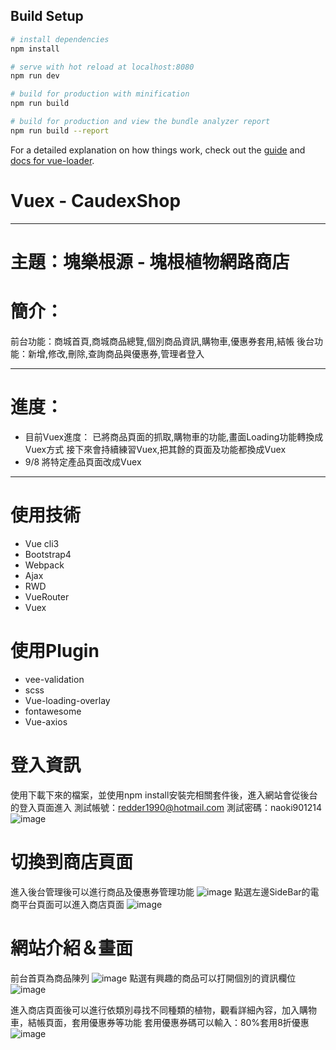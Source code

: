 ## Build Setup

``` bash
# install dependencies
npm install

# serve with hot reload at localhost:8080
npm run dev

# build for production with minification
npm run build

# build for production and view the bundle analyzer report
npm run build --report
```

For a detailed explanation on how things work, check out the [guide](http://vuejs-templates.github.io/webpack/) and [docs for vue-loader](http://vuejs.github.io/vue-loader).
# Vuex - CaudexShop


***

# 主題：塊樂根源 - 塊根植物網路商店
# 簡介：
前台功能：商城首頁,商城商品總覽,個別商品資訊,購物車,優惠券套用,結帳
後台功能：新增,修改,刪除,查詢商品與優惠券,管理者登入
***
# 進度：
* 目前Vuex進度：
已將商品頁面的抓取,購物車的功能,畫面Loading功能轉換成Vuex方式
接下來會持續練習Vuex,把其餘的頁面及功能都換成Vuex
* 9/8 將特定產品頁面改成Vuex
***
# 使用技術
* Vue cli3
* Bootstrap4
* Webpack
* Ajax
* RWD
* VueRouter
* Vuex
# 使用Plugin
* vee-validation
* scss
* Vue-loading-overlay
* fontawesome
* Vue-axios


# 登入資訊
使用下載下來的檔案，並使用npm install安裝完相關套件後，進入網站會從後台的登入頁面進入
測試帳號：redder1990@hotmail.com
測試密碼：naoki901214
![image](https://github.com/iljahtgt/CaudexShop/blob/main/src/index.png)

# 切換到商店頁面
進入後台管理後可以進行商品及優惠券管理功能
![image](https://github.com/iljahtgt/vuexhappycaudex/blob/main/forPicture/bs.png)
點選左邊SideBar的電商平台頁面可以進入商店頁面
![image](https://github.com/iljahtgt/CaudexShop/blob/main/src/shop.png)


# 網站介紹＆畫面
前台首頁為商品陳列
![image](https://github.com/iljahtgt/vuexhappycaudex/blob/main/forPicture/product.png)
點選有興趣的商品可以打開個別的資訊欄位
![image](https://github.com/iljahtgt/vuexhappycaudex/blob/main/forPicture/signle.png)

進入商店頁面後可以進行依類別尋找不同種類的植物，觀看詳細內容，加入購物車，結帳頁面，套用優惠券等功能
套用優惠券碼可以輸入：80%套用8折優惠
![image](https://github.com/iljahtgt/vuexhappycaudex/blob/main/forPicture/order.png)
